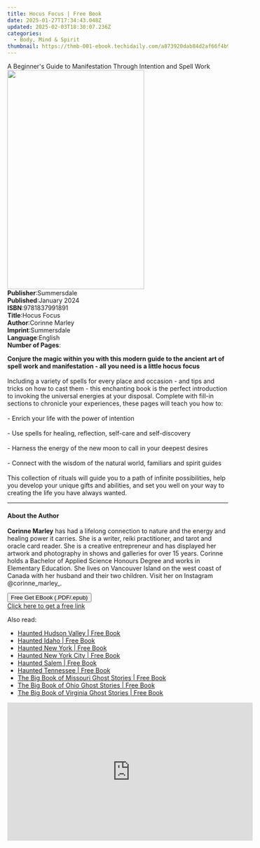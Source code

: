```yaml
---
title: Hocus Focus | Free Book
date: 2025-01-27T17:34:43.048Z
updated: 2025-02-03T18:30:07.236Z
categories:
  - Body, Mind & Spirit
thumbnail: https://thmb-001-ebook.techidaily.com/a873920dab84d2af66f4b908a63db417dd463c90a8834aeeb51a322a3086b815.jpg
---
```

<main id="book-container">
  <div class="flex flex-col">
    <div class="book-brief flex-1 py-6 px-4 sm:p-6 md:py-10 md:px-8">
      <!-- brief-->
      <div class="book-brief-main">
        A Beginner's Guide to Manifestation Through Intention and Spell Work
      </div>
    </div>
    <div
      class="book-meta-info flex-1 grid gap-4 col-start-1 col-end-3 row-start-1 sm:mb-6 sm:grid-cols-4 lg:gap-6 lg:col-start-2 lg:row-end-6 lg:row-span-6 lg:mb-0"
    >
      <div
        class="book-meta-info-left place-content-center mt-4 p-4 text-sm leading-6 col-start-2 col-span-2 dark:text-slate-400"
      >
        <img
          class="w-full h-500 object-cover rounded-lg sm:h-255 sm:col-span-2 lg:col-span-full"
          src="https://img-001-ebook.techidaily.com/50935fc9878b0a82f7f64f80822a86765b8fddb2a879dc7f7f69e4f122cd6477.jpg"
          alt=""
          width="312"
          height="500"
        />
      </div>
      <div
        class="book-meta-info-right mt-2 col-start-1 row-start-2 col-span-3 self-center"
      >
        <!-- meta data  -->
        <div class="flex flex-col px-4 md:px-8">
          <div class="flex-1">
            <strong>Publisher</strong>:<span class="px-2">Summersdale</span>
          </div>
          <div class="flex-1">
            <strong>Published</strong>:<span class="px-2">January 2024</span>
          </div>
          <div class="flex-1">
            <strong>ISBN</strong>:<span class="px-2">9781837991891</span>
          </div>
          <div class="flex-1">
            <strong>Title</strong>:<span class="px-2">Hocus Focus</span>
          </div>
          <div class="flex-1">
            <strong>Author</strong>:<span class="px-2">Corinne Marley</span>
          </div>
          <div class="flex-1">
            <strong>Imprint</strong>:<span class="px-2">Summersdale</span>
          </div>
          <div class="flex-1">
            <strong>Language</strong>:<span class="px-2">English</span>
          </div>
          <div class="flex-1">
            <strong>Number of Pages</strong>:<span class="px-2"></span>
          </div>
        </div>
      </div>
    </div>
    <div class="book-description flex-1 py-6 px-4 sm:p-6 md:py-10 md:px-8">
      <div class="book-description-main">
        <div accordion-content="" id="description">
          <p>
            <b
              >Conjure the magic within you with this modern guide to the
              ancient art of spell work and manifestation - all you need is a
              little hocus focus</b
            ><br /><br />Including a variety of spells for every place and
            occasion - and tips and tricks on how to cast them - this enchanting
            book is the perfect introduction to invoking the universal energies
            at your disposal. Complete with fill-in sections to chronicle your
            experiences, these pages will teach you how to:<br /><br />- Enrich
            your life with the power of intention<br /><br />- Use spells for
            healing, reflection, self-care and self-discovery<br /><br />-
            Harness the energy of the new moon to call in your deepest
            desires<br /><br />- Connect with the wisdom of the natural world,
            familiars and spirit guides<br /><br />This collection of rituals
            will guide you to a path of infinite possibilities, help you develop
            your unique gifts and abilities, and set you well on your way to
            creating the life you have always wanted.
          </p>
        </div>
        <div class="accordion-fader"></div>
      </div>
    </div>
    <div class="book-excerpts flex-1 py-6 px-4 sm:p-6 md:py-10 md:px-8">
      <!-- excerpts-->
      <div class="book-excerpts-main">
        <hr />
        <h4 class="placeholder placeholder-heading">
          <span>About the Author</span>
        </h4>
        <p>
          <b>Corinne Marley</b> has had a lifelong connection to nature and the
          energy and healing power it carries. She is a writer, reiki
          practitioner, and tarot and oracle card reader. She is a creative
          entrepreneur and has displayed her artwork and photography in shows
          and galleries for over 15 years. Corinne holds a Bachelor of Applied
          Science Honours Degree and works in Elementary Education. She lives on
          Vancouver Island on the west coast of Canada with her husband and
          their two children. Visit her on Instagram @corinne_marley_.
        </p>
      </div>
    </div>
    <div
      class="book-about-author flex-1 py-6 px-4 sm:p-6 md:py-10 md:px-8"
    ></div>
    <div class="book-free-get flex-1 py-6 px-4 sm:p-6 md:py-10 md:px-8">
      <button
        id="btn-free-get"
        class="bg-blue-500 hover:bg-blue-700 text-white font-bold py-2 px-4 rounded"
      >
        Free Get EBook (.PDF/.epub)
      </button>
      <div id="countdown-display" class="px-2 text-lg mt-2"></div>
      <a
        id="free-link"
        class="hidden bg-blue-500 hover:bg-blue-700 text-white font-bold py-2 px-4 rounded"
        href="https://www.ebooks.com/en-us/book/211341995/hocus-focus/corinne-marley/"
        target="_blank"
        >Click here to get a free link</a
      >
    </div>
    <script>
      let countdownTime = 0;
      let countdownInterval = null;
      document
        .getElementById('btn-free-get')
        .addEventListener('click', startCountdown);
      function startCountdown() {
        countdownTime = new Date().getTime() + 60000 * 3;
        countdownInterval = setInterval(updateCountdown, 1000);
        document.getElementById('btn-free-get').disabled = true;
        document
          .getElementById('btn-free-get')
          .classList.add('bg-gray-500', 'cursor-not-allowed');
      }
      function updateCountdown() {
        let currentTime = new Date().getTime();
        let timeLeft = countdownTime - currentTime;
        let secondsLeft = Math.floor(timeLeft / 1000);
        document.getElementById('countdown-display').innerHTML =
          `Remaining time: ${secondsLeft} seconds.`;
        if (secondsLeft <= 0) {
          clearInterval(countdownInterval);
          document.getElementById('btn-free-get').classList.add('hidden');
          document.getElementById('free-link').classList.remove('hidden');
          document.getElementById('countdown-display').innerHTML = '';
        }
      }
    </script>
  </div>
</main>

<ins class="adsbygoogle"
      style="display:block"
      data-ad-client="ca-pub-7571918770474297"
      data-ad-slot="8358498916"
      data-ad-format="auto"
      data-full-width-responsive="true"></ins>
    

<span class="atpl-alsoreadstyle">Also read:</span>
<div><ul>
<li><a href="https://novels-ebooks.techidaily.com/2527798-9780811740654-haunted-hudson-valley/"><u>Haunted Hudson Valley | Free Book</u></a></li>
<li><a href="https://novels-ebooks.techidaily.com/2527913-9780811749800-haunted-idaho/"><u>Haunted Idaho | Free Book</u></a></li>
<li><a href="https://novels-ebooks.techidaily.com/2527799-9780811740722-haunted-new-york/"><u>Haunted New York | Free Book</u></a></li>
<li><a href="https://novels-ebooks.techidaily.com/2527800-9780811740739-haunted-new-york-city/"><u>Haunted New York City | Free Book</u></a></li>
<li><a href="https://novels-ebooks.techidaily.com/2527848-9780811744218-haunted-salem/"><u>Haunted Salem | Free Book</u></a></li>
<li><a href="https://novels-ebooks.techidaily.com/2527886-9780811746489-haunted-tennessee/"><u>Haunted Tennessee | Free Book</u></a></li>
<li><a href="https://novels-ebooks.techidaily.com/2527930-9781493043859-the-big-book-of-missouri-ghost-stories/"><u>The Big Book of Missouri Ghost Stories | Free Book</u></a></li>
<li><a href="https://novels-ebooks.techidaily.com/2527931-9781493043910-the-big-book-of-ohio-ghost-stories/"><u>The Big Book of Ohio Ghost Stories | Free Book</u></a></li>
<li><a href="https://novels-ebooks.techidaily.com/2527824-9781493043972-the-big-book-of-virginia-ghost-stories/"><u>The Big Book of Virginia Ghost Stories | Free Book</u></a></li>
</ul></div>

<!-- affiliate ads begin -->
<iframe width="560" height="315" src="https://www.youtube.com/embed/AQn0MYjIfyI?si=rIdjT-qMRpjpJXXa" title="YouTube video player" frameborder="0" allow="accelerometer; autoplay; clipboard-write; encrypted-media; gyroscope; picture-in-picture; web-share" referrerpolicy="strict-origin-when-cross-origin" allowfullscreen></iframe>
<!-- affiliate ads end -->


